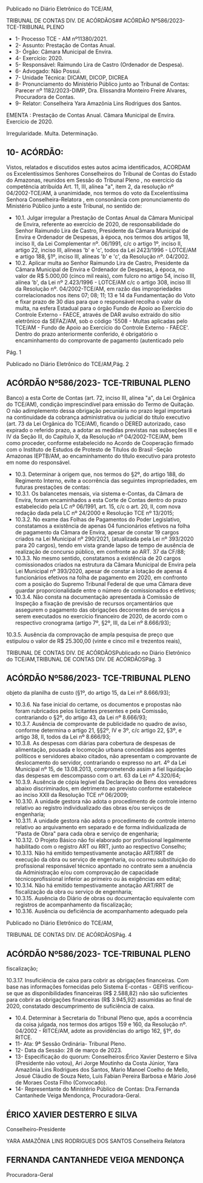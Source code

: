 Publicado  no  Diário  Eletrônico do TCE/AM,

TRIBUNAL DE CONTAS DIV. DE ACÓRDÃOS## ACÓRDÃO Nº586/2023- TCE-TRIBUNAL PLENO

- 1- Processo TCE - AM nº11380/2021.
- 2- Assunto: Prestação de Contas Anual.
- 3- Órgão: Câmara Municipal de Envira.
- 4- Exercício: 2020.
- 5- Responsável: Raimundo Lira de Castro (Ordenador de Despesa).
- 6- Advogado: Não Possui.
- 7- Unidade Técnica: DICAMI, DICOP, DICREA
- 8- Pronunciamento  do  Ministério  Público  junto  ao  Tribunal  de  Contas: Parecer  nº 1182/2023-DIMP, Dra. Elissandra Monteiro Freire Alvares, Procuradora de Contas.
- 9- Relator: Conselheira Yara Amazônia Lins Rodrigues dos Santos.

EMENTA : Prestação  de  Contas  Anual. Câmara Municipal de Envira. Exercício de 2020.

Irregularidade. Multa. Determinação.

## 10-  ACÓRDÃO:

Vistos, relatados e discutidos estes autos acima identificados, ACORDAM os Excelentíssimos Senhores Conselheiros do Tribunal de Contas do Estado do Amazonas, reunidos em Sessão do Tribunal Pleno , no exercício da competência atribuída Art. 11, III, alínea "a", item 2, da resolução nº 04/2002-TCE/AM, à unanimidade, nos termos do voto da Excelentíssima Senhora Conselheira-Relatora , em consonância com pronunciamento do Ministério Público junto a este Tribunal, no sentido de:

- 10.1. Julgar irregular a Prestação de Contas Anual da Câmara Municipal de Envira, referente ao exercício de 2020, de responsabilidade do Senhor Raimundo Lira de Castro, Presidente da Câmara Municipal de Envira e Ordenador de Despesas, à época, nos termos dos artigos 18, inciso II, da Lei Complementar nº. 06/1991, c/c o artigo 1º, inciso II, artigo 22, inciso  III,  alíneas  'b'  e  'c',  todos  da  Lei  2423/1996  -  LOTCE/AM  e artigo 188, §1º, inciso III, alíneas 'b' e 'c', da Resolução nº. 04/2002.
- 10.2. Aplicar  multa ao  Senhor Raimundo  Lira  de  Castro, Presidente  da Câmara Municipal  de  Envira  e  Ordenador  de  Despesas,  à  época,  no valor de R$ 5.000,00 (cinco mil reais), com fulcro no artigo 54, inciso III, alínea 'b', da Lei nº 2.423/1996 - LOTCE/AM c/c o artigo 308, inciso III da  Resolução  nº.  04/2002-TCE/AM,  em  razão  das  impropriedades correlacionados nos itens 07; 08; 11; 13 e 14 da  Fundamentação do Voto e fixar prazo de 30 dias para que o responsável recolha o valor da multa, na esfera Estadual para o órgão Fundo de Apoio ao Exercício do Controle Externo - FAECE, através de DAR avulso extraído do sítio eletrônico da SEFAZ/AM, sob o código '5508 - Multas aplicadas pelo TCE/AM - Fundo de Apoio ao Exercício do Controle Externo - FAECE'. Dentro do prazo anteriormente conferido, é obrigatório o encaminhamento  do  comprovante  de  pagamento  (autenticado  pelo

Pág. 1

Publicado  no  Diário  Eletrônico do TCE/AM,Pág. 2

## ACÓRDÃO Nº586/2023- TCE-TRIBUNAL PLENO

Banco)  a  esta  Corte  de  Contas  (art.  72,  inciso  III,  alínea  "a",  da  Lei Orgânica do TCE/AM), condição imprescindível para emissão do Termo de Quitação. O não adimplemento dessa obrigação pecuniária no prazo legal  importará na continuidade da cobrança administrativa ou judicial do  título  executivo  (art.  73  da  Lei  Orgânica  do  TCE/AM),  ficando  o DERED  autorizado,  caso  expirado  o  referido  prazo,  a  adotar  as medidas previstas nas subseções III e IV da Seção III, do Capítulo X, da  Resolução  nº  04/2002-TCE/AM,  bem  como  proceder,  conforme estabelecido  no  Acordo  de  Cooperação  firmado  com  o  Instituto  de Estudos  de Protesto de Títulos do Brasil -Seção  Amazonas  IEPTB/AM,  ao  encaminhamento  do  título  executivo  para  protesto  em nome do responsável.

- 10.3. Determinar à  origem que,  nos  termos  do  §2º,  do  artigo  188,  do Regimento Interno, evite a ocorrência das seguintes impropriedades, em futuras prestações de contas:
- 10.3.1.  Os  balancetes  mensais,  via  sistema  e-Contas,  da  Câmara  de Envira,  foram  encaminhados  a  esta  Corte  de  Contas dentro do  prazo estabelecido  pela  LC  nº  06/1991,  art.  15,  c/c  o  art.  20,  II,  com  nova redação dada pela LC nº 24/2000 e Resolução TCE nº 13/2015;
- 10.3.2.  No  exame  das  Folhas  de  Pagamentos  do  Poder  Legislativo, constatamos a existência de apenas 04 funcionários efetivos na folha de pagamento da Câmara de Envira, apesar de constar 19 cargos criados na Lei Municipal nº 290/2021, (atualizada pela Lei nº 393/2020 para 20 cargos), tendo  em  vista  grande  lapso de tempo  de  ausência  de realização de concurso público, em confronte ao ART. 37 da CF/88;
- 10.3.3.  No  mesmo  sentido,  constatamos  a  existência  de  20  cargos comissionados criados na estrutura da Câmara Municipal de Envira pela Lei  Municipal  nº  393/2020,  apesar  de  constar  a  lotação  de  apenas  4 funcionários efetivos na folha de pagamento em 2020, em confronto com a  posição  do  Supremo  Tribunal  Federal  de  que  uma  Câmara  deve guardar proporcionalidade entre o número de comissionados e efetivos;
- 10.3.4.  Não  consta  na  documentação  apresentada  à  Comissão  de Inspeção a fixação de previsão de recursos orçamentários que assegurem  o  pagamento  das  obrigações  decorrentes  de  serviços  a serem  executados  no  exercício  financeiro  de  2020,  de  acordo  com  o respectivo cronograma (artigo 7º, §2º, III, da Lei nº 8.666/93);

10.3.5.  Ausência  da  comprovação  de  ampla  pesquisa  de  preço  que estipulou o valor de R$ 25.300,00 (vinte e cinco mil e trezentos reais),

TRIBUNAL DE CONTAS DIV. DE ACÓRDÃOSPublicado  no  Diário  Eletrônico do TCE/AM,TRIBUNAL DE CONTAS DIV. DE ACÓRDÃOSPág. 3

## ACÓRDÃO Nº586/2023- TCE-TRIBUNAL PLENO

objeto da planilha de custo (§1º, do artigo 15, da Lei nº 8.666/93);

- 10.3.6. Na fase inicial do certame, os documentos e propostas não foram rubricados  pelos  licitantes  presentes  e  pela  Comissão,  contrariando  o §2º, do artigo 43, da Lei nº 8.666/93;
- 10.3.7.  Ausência  de  comprovante  de  publicidade  no  quadro  de  aviso, conforme determina o artigo 21, §§2º, IV e 3º, c/c artigo 22, §3º, e artigo 38, II, todos da Lei nº 8.666/93;
- 10.3.8. As  despesas  com  diárias  para  cobertura  de  despesas  de alimentação,  pousada  e  locomoção  urbana  concedidas  aos  agentes políticos e servidores abaixo citados, não apresentam o comprovante de deslocamento  do  servidor,  contrariando  o  expresso  no  art.  4º  da  Lei Municipal nº 15, de 13.08.2013, comprometendo assim a fiel liquidação das despesas em descompasso com o art. 63 da Lei nº 4.320/64;
- 10.3.9. Ausência de cópia legível da Declaração de Bens dos vereadores abaixo discriminados, em detrimento ao previsto conforme estabelece ao inciso XXII da Resolução TCE nº 06/2009;
- 10.3.10. A unidade gestora não adota o procedimento de controle interno relativo ao registro individualizado das obras e/ou serviços de engenharia;
- 10.3.11. A unidade gestora não adota o procedimento de controle interno relativo  ao  arquivamento  em  separado  e  de  forma  individualizada  de "Pasta de Obra" para cada obra e serviço de engenharia;
- 10.3.12. O Projeto Básico não foi elaborado por profissional legalmente habilitado com o registro ART ou RRT, junto ao respectivo Conselho;
- 10.3.13. Não  há emitido tempestivamente anotação ART/RRT  de execução da obra ou serviço de engenharia, ou ocorreu substituição do profissional  responsável  técnico  apontado  no  contrato  sem  a  anuência da Administração e/ou com  comprovação  de  capacidade técnicoprofissional inferior ao primeiro ou às exigências em edital;
- 10.3.14. Não  há emitido tempestivamente anotação ART/RRT  de fiscalização da obra ou serviço de engenharia;
- 10.3.15. Ausência do Diário de obras ou documentação equivalente com registros de acompanhamento da fiscalização;
- 10.3.16.  Ausência  ou  deficiência  de  acompanhamento  adequado  pela

Publicado  no  Diário  Eletrônico do TCE/AM,

TRIBUNAL DE CONTAS DIV. DE ACÓRDÃOSPág. 4

## ACÓRDÃO Nº586/2023- TCE-TRIBUNAL PLENO

fiscalização;

10.3.17.  Insuficiência  de  caixa  para  cobrir  as  obrigações  financeiras. Com base nas informações fornecidas pelo Sistema E-contas - GEFIS verificou-se  que  as  disponibilidades  financeiras  (R$  2.588,82)  não  são suficientes para cobrir as obrigações financeiras (R$ 3.945,92) assumidas ao final de 2020, constatado descumprimento de suficiência de caixa.

- 10.4. Determinar à  Secretaria do Tribunal Pleno que, após a ocorrência da coisa  julgada,  nos  termos  dos  artigos  159  e  160,  da  Resolução  nº. 04/2002  -  RITCE/AM,  adote  as  providências  do  artigo  162, §1º, do RITCE.
- 11-  Ata: 9ª Sessão Ordinária- Tribunal Pleno.
- 12-  Data da Sessão: 28 de março de 2023.
- 13-  Especificação do quorum: Conselheiros:Érico Xavier Desterro e Silva (Presidente não votou), Ari Jorge Moutinho da Costa Júnior, Yara Amazônia Lins Rodrigues dos Santos,  Mario  Manoel  Coelho  de  Mello,  Josué  Cláudio  de  Souza  Neto,  Luis  Fabian Pereira Barbosa e Mário José de Moraes Costa Filho (Convocado).
- 14-  Representante do Ministério Público de Contas: Dra.Fernanda Cantanhede Veiga Mendonça, Procuradora-Geral.

## ÉRICO XAVIER DESTERRO E SILVA

Conselheiro-Presidente

YARA AMAZÔNIA LINS RODRIGUES DOS SANTOS Conselheira Relatora

## FERNANDA CANTANHEDE VEIGA MENDONÇA

Procuradora-Geral